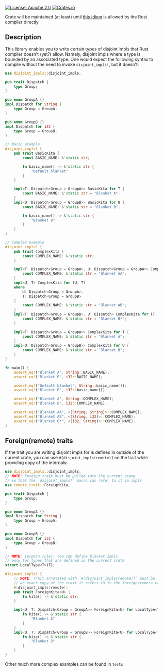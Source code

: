 [![License: Apache 2.0](https://img.shields.io/badge/License-Apache%202.0-blue.svg)](https://github.com/mversic/disjoint_impls/blob/master/LICENSE)
[![Crates.io](https://img.shields.io/crates/v/disjoint_impls.svg)](https://crates.io/crates/disjoint_impls)

Crate will be maintained (at least) until [this idiom](https://github.com/rust-lang/rust/issues/20400) is allowed by the Rust compiler directly

## Description

This library enables you to write certain types of disjoint impls that Rust compiler doesn't (yet?) allow.
Namely, disjoint impls where a type is bounded by an associated type. One would expect the following
syntax to compile without the need to invoke `disjoint_impls!`, but it doesn't:

```rs
use disjoint_impls::disjoint_impls;

pub trait Dispatch {
    type Group;
}

pub enum GroupA {}
impl Dispatch for String {
    type Group = GroupA;
}

pub enum GroupB {}
impl Dispatch for i32 {
    type Group = GroupB;
}

// Basic example
disjoint_impls! {
    pub trait BasicKita {
        const BASIC_NAME: &'static str;

        fn basic_name() -> &'static str {
            "Default blanket"
        }
    }

    impl<T: Dispatch<Group = GroupA>> BasicKita for T {
        const BASIC_NAME: &'static str = "Blanket A";
    }
    impl<U: Dispatch<Group = GroupB>> BasicKita for U {
        const BASIC_NAME: &'static str = "Blanket B";

        fn basic_name() -> &'static str {
            "Blanket B"
        }
    }
}

// Complex example
disjoint_impls! {
    pub trait ComplexKita {
        const COMPLEX_NAME: &'static str;
    }

    impl<T: Dispatch<Group = GroupA>, U: Dispatch<Group = GroupA>> ComplexKita for (T, U) {
        const COMPLEX_NAME: &'static str = "Blanket AA";
    }
    impl<U, T> ComplexKita for (U, T)
    where
        U: Dispatch<Group = GroupA>,
        T: Dispatch<Group = GroupB>
    {
        const COMPLEX_NAME: &'static str = "Blanket AB";
    }
    impl<T: Dispatch<Group = GroupB>, U: Dispatch> ComplexKita for (T, U) {
        const COMPLEX_NAME: &'static str = "Blanket B*";
    }

    impl<T: Dispatch<Group = GroupA>> ComplexKita for T {
        const COMPLEX_NAME: &'static str = "Blanket A";
    }
    impl<U: Dispatch<Group = GroupB>> ComplexKita for U {
        const COMPLEX_NAME: &'static str = "Blanket B";
    }
}

fn main() {
    assert_eq!("Blanket A", String::BASIC_NAME);
    assert_eq!("Blanket B", i32::BASIC_NAME);

    assert_eq!("Default blanket", String::basic_name());
    assert_eq!("Blanket B", i32::basic_name());

    assert_eq!("Blanket A", String::COMPLEX_NAME);
    assert_eq!("Blanket B", i32::COMPLEX_NAME);

    assert_eq!("Blanket AA", <(String, String)>::COMPLEX_NAME);
    assert_eq!("Blanket AB", <(String, i32)>::COMPLEX_NAME);
    assert_eq!("Blanket B*", <(i32, String)>::COMPLEX_NAME);
}
```

## Foreign(remote) traits

If the trait you are writing disjoint impls for is defined in outside of the current crate,
you can use `#[disjoint_impls(remote)]` on the trait while providing copy of the internals:

```rs
use disjoint_impls::disjoint_impls;
// NOTE: Foreign trait must be pulled into the current crate
// so that the `disjoint_impls!` macro can refer to it in impls
use remote_trait::ForeignKita;

pub trait Dispatch {
    type Group;
}

pub enum GroupA {}
impl Dispatch for String {
    type Group = GroupA;
}

pub enum GroupB {}
impl Dispatch for i32 {
    type Group = GroupB;
}

// NOTE: (orphan rule): You can define blanket impls
// only for types that are defined in the current crate
struct LocalType<T>(T);

disjoint_impls! {
    // NOTE: Trait annotated with `#[disjoint_impls(remote)]` must be
    // an exact copy of the trait it refers to in the foreign/remote crate
    #[disjoint_impls(remote)]
    pub trait ForeignKita<U> {
        fn kita() -> &'static str;
    }

    impl<U, T: Dispatch<Group = GroupA>> ForeignKita<U> for LocalType<T> {
        fn kita() -> &'static str {
            "Blanket A"
        }
    }
    impl<U, T: Dispatch<Group = GroupB>> ForeignKita<U> for LocalType<T> {
        fn kita() -> &'static str {
            "Blanket B"
        }
    }
}
```

Other much more complex examples can be found in `tests`
